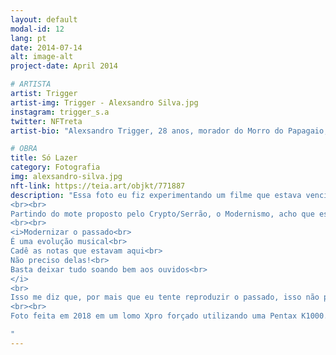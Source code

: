 ```yaml
---
layout: default
modal-id: 12
lang: pt
date: 2014-07-14
alt: image-alt
project-date: April 2014

# ARTISTA
artist: Trigger
artist-img: Trigger - Alexsandro Silva.jpg
instagram: trigger_s.a
twitter: NFTreta
artist-bio: "Alexsandro Trigger, 28 anos, morador do Morro do Papagaio, em Belo Horizonte/MG. Graduando em museologia pela UFMG, produtor cultural, artista visual com foco em pesquisa de processos audiovisuais analógicos, questões étnico-raciais, periféricas, museológicas e de matriz africana. Coordenador do Muquifu, Museu dos Quilombos e Favelas Urbanos, integrante dos coletivos: Isto Não é um Sarau; Museologia Kilombola; Hunko Letivo e Coletivo Mofo."

# OBRA
title: Só Lazer
category: Fotografia
img: alexsandro-silva.jpg
nft-link: https://teia.art/objkt/771887
description: "Essa foto eu fiz experimentando um filme que estava vencido, mirando uma superexposição. O resultado foram fotos muito granuladas e pouco nítidas. Gosto dessa série porque me lembra muito as fotos antigas que temos daqui da quebrada, me remete a um tempo em que o acesso era raríssimo, poder reproduzir essa estética ainda que de forma experimental hoje nada mais é do que um privilégio. Gosto muito dessa ideia quase contraditória de trazer o analógico para o ápice do que temos de acesso e consumo a imagens e artes digitais no geral, uma NFT analógica... É possível? Acredito que sim!
<br><br>
Partindo do mote proposto pelo Crypto/Serrão, o Modernismo, acho que esta proposta dialoga muito com a ideia ou ainda proposta de modernizar o analógico, ainda que seja apenas um simulacro formado por “zeros” e “uns”. Sempre quando penso nisso me vem o monólogo de Chico Science na cabeça:
<br><br>
<i>Modernizar o passado<br>
É uma evolução musical<br>
Cadê as notas que estavam aqui<br>
Não preciso delas!<br>
Basta deixar tudo soando bem aos ouvidos<br>
</i>
<br>
Isso me diz que, por mais que eu tente reproduzir o passado, isso não passará de uma tentativa. Basta fazer da melhor forma que eu conseguir, e deixar o mais próximo do meu objetivo inicial.
<br><br>
Foto feita em 2018 em um lomo Xpro forçado utilizando uma Pentax K1000.

"
---
```

